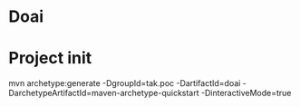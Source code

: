 # Doai
# Project init
mvn archetype:generate -DgroupId=tak.poc -DartifactId=doai -DarchetypeArtifactId=maven-archetype-quickstart -DinteractiveMode=true
